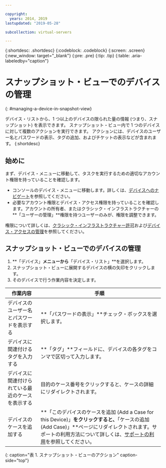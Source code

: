 ```yaml
---

copyright:
  years: 2014, 2019
lastupdated: "2019-05-28"

subcollection: virtual-servers

---
```


{:shortdesc: .shortdesc}
{:codeblock: .codeblock}
{:screen: .screen}
{:new_window: target="_blank"}
{:pre: .pre}
{:tip: .tip}
{:table: .aria-labeledby="caption"}

# スナップショット・ビューでのデバイスの管理
{: #managing-a-device-in-snapshot-view}

デバイス・リストから、1 つ以上のデバイスの限られた量の情報 (つまり、スナップショット) を表示できます。 スナップショット・ビュー内で 1 つのデバイスに対して複数のアクションを実行できます。 アクションには、デバイスのユーザー名とパスワードの表示、タグの追加、およびチケットの表示などが含まれます。
{:shortdesc}

## 始めに

まず、デバイス・メニューに移動して、タスクを実行するための適切なアカウント権限を持っていることを確認します。 

* コンソールのデバイス・メニューに移動します。詳しくは、[デバイスへのナビゲート](/docs/vsi?topic=virtual-servers-navigating-devices)を参照してください。
* 必要なアカウント権限とデバイス・アクセス権限を持っていることを確認します。アカウントの所有者、またはクラシック・インフラストラクチャーの**「ユーザーの管理」**権限を持つユーザーのみが、権限を調整できます。 

権限について詳しくは、[クラシック・インフラストラクチャー許可](/docs/iam?topic=iam-infrapermission#infrapermission)および[デバイス・アクセスの管理](/docs/vsi?topic=virtual-servers-managing-device-access)を参照してください。

## スナップショット・ビューでのデバイスの管理

1. **「デバイス」**メニューから**「デバイス・リスト」**を選択します。
2. スナップショット・ビューに展開するデバイスの横の矢印をクリックします。
3. そのデバイスで行う作業内容を決定します。

|作業内容|手順|
|---|---|
|デバイスのユーザー名とパスワードを表示する|**「パスワードの表示」**チェック・ボックスを選択します。|
|デバイスに関連付けるタグを入力する|**「タグ」**フィールドに、デバイスの各タグをコンマで区切って入力します。|
|デバイスに関連付けられている最近のケースを表示する|目的のケース番号をクリックすると、ケースの詳細にリダイレクトされます。|
|デバイスのケースを追加する|**「このデバイスのケースを追加 (Add a Case for this Device)」**をクリックすると、**「ケースの追加 (Add Case)」**ページにリダイレクトされます。サポートの利用方法について詳しくは、[サポートの利用](/docs/get-support?topic=get-support-getting-customer-support)を参照してください。|
{: caption="表 1. スナップショット・ビューのアクション" caption-side="top"}
